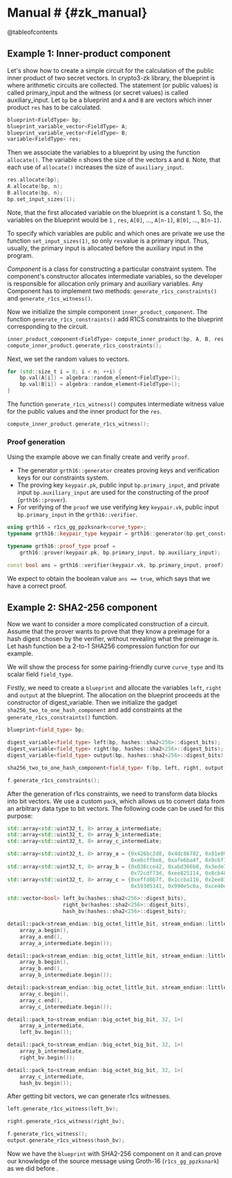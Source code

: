 # Manual # {#zk_manual}

@tableofcontents

## Example 1: Inner-product component

Let's show how to create a simple circuit for the calculation of the public inner product of two secret vectors.
In crypto3-zk library, the blueprint is where arithmetic circuits are collected. The statement (or public values) is called primary_input and the witness (or secret values) is called auxiliary_input. 
Let `bp` be a blueprint and `A` and `B` are vectors which inner product `res` has to be calculated. 

```c++
blueprint<FieldType> bp;
blueprint_variable_vector<FieldType> A;
blueprint_variable_vector<FieldType> B;
variable<FieldType> res;
```

Then we associate the variables to a blueprint by using the function `allocate()`. The variable `n` shows the size of the vectors `A` and `B`. Note, that each use of `allocate()` increases the size of `auxiliary_input`.

```c++
res.allocate(bp);
A.allocate(bp, n);
B.allocate(bp, n);
bp.set_input_sizes(1);
```

Note, that the first allocated variable on the blueprint is a constant 1. So, the variables on the blueprint would be `1` , `res`, `A[0]`, ..., `A[n-1]`, `B[0]`, ..., `B[n-1]`. 

To specify which variables are public and which ones are private we use the function `set_input_sizes(1)`, so only `res`value is a primary input. Thus, usually, the primary input is allocated before the auxiliary input in the program.



*Component* is a class for constructing a particular constraint system. The component's constructor allocates intermediate variables, so the developer is responsible for allocation only primary and auxiliary variables. Any Component has to implement two methods: `generate_r1cs_constraints()` and `generate_r1cs_witness()`.

Now we initialize the simple component `inner_product_component`. The function `generate_r1cs_constraints()` add R1CS constraints to the blueprint corresponding to the circuit. 


```c++
inner_product_component<FieldType> compute_inner_product(bp, A, B, res, "compute_inner_product");
compute_inner_product.generate_r1cs_constraints();
```

Next, we set the random values to vectors. 

```c++
for (std::size_t i = 0; i < n; ++i) {
    bp.val(A[i]) = algebra::random_element<FieldType>();
    bp.val(B[i]) = algebra::random_element<FieldType>();
}
```

The function `generate_r1cs_witness()` computes intermediate witness value for the public values and the inner product for the `res`. 

```c++
compute_inner_product.generate_r1cs_witness();
```

### Proof generation

Using the example above we can finally create and verify `proof`. 

* The generator `grth16::generator` creates proving keys and verification keys for our constraints system. 
* The proving key `keypair.pk`, public input `bp.primary_input`, and private input `bp.auxiliary_input` are used for the constructing of the proof (`grth16::prover`). 
* For verifying of the `proof`  we use  verifying key `keypair.vk`, public input `bp.primary_input` in the `grth16::verifier`.

```c++
using grth16 = r1cs_gg_ppzksnark<curve_type>;
typename grth16::keypair_type keypair = grth16::generator(bp.get_constraint_system());

typename grth16::proof_type proof =
    grth16::prover(keypair.pk, bp.primary_input, bp.auxiliary_input);

const bool ans = grth16::verifier(keypair.vk, bp.primary_input, proof);
```

We expect to obtain the boolean value `ans == true`, which says that we have a correct proof.

## Example 2: SHA2-256 component 

Now we want to consider a more complicated construction of a circuit. Assume that the prover wants to prove that they know a preimage for a hash digest chosen by the verifier, without revealing what the preimage is. Let hash function be a 2-to-1 SHA256 compression function for our example.

We will show the process for some pairing-friendly curve `curve_type` and its scalar field `field_type`.

Firstly, we need to create a `blueprint` and allocate the variables `left`, `right` and `output` at the blueprint. The allocation on the blueprint proceeds at the constructor of digest_variable. Then we initialize the  gadget ` sha256_two_to_one_hash_component ` and add constraints at the `generate_r1cs_constraints()` function.

```c++
blueprint<field_type> bp;

digest_variable<field_type> left(bp, hashes::sha2<256>::digest_bits);
digest_variable<field_type> right(bp, hashes::sha2<256>::digest_bits);
digest_variable<field_type> output(bp, hashes::sha2<256>::digest_bits);

sha256_two_to_one_hash_component<field_type> f(bp, left, right, output);

f.generate_r1cs_constraints();
```

After the generation of r1cs constraints, we need to transform data blocks into bit vectors. 
We use a custom `pack`, which allows us to convert data from an arbitrary data 
type to bit vectors. The following code can be used for this purpose:

```c++
std::array<std::uint32_t, 8> array_a_intermediate;
std::array<std::uint32_t, 8> array_b_intermediate;
std::array<std::uint32_t, 8> array_c_intermediate;

std::array<std::uint32_t, 8> array_a = {0x426bc2d8, 0x4dc86782, 0x81e8957a, 0x409ec148, 
                                        0xe6cffbe8, 0xafe6ba4f, 0x9c6f1978, 0xdd7af7e9};
std::array<std::uint32_t, 8> array_b = {0x038cce42, 0xabd366b8, 0x3ede7e00, 0x9130de53, 
                                        0x72cdf73d, 0xee825114, 0x8cb48d1b, 0x9af68ad0};
std::array<std::uint32_t, 8> array_c = {0xeffd0b7f, 0x1ccba116, 0x2ee816f7, 0x31c62b48, 
                                        0x59305141, 0x990e5c0a, 0xce40d33d, 0x0b1167d1};

std::vector<bool> left_bv(hashes::sha2<256>::digest_bits), 
                  right_bv(hashes::sha2<256>::digest_bits), 
                  hash_bv(hashes::sha2<256>::digest_bits);

detail::pack<stream_endian::big_octet_little_bit, stream_endian::little_octet_big_bit, 32, 32>(
    array_a.begin(),
    array_a.end(),
    array_a_intermediate.begin());

detail::pack<stream_endian::big_octet_little_bit, stream_endian::little_octet_big_bit, 32, 32>(
    array_b.begin(),
    array_b.end(),
    array_b_intermediate.begin());

detail::pack<stream_endian::big_octet_little_bit, stream_endian::little_octet_big_bit, 32, 32>(
    array_c.begin(),
    array_c.end(),
    array_c_intermediate.begin());

detail::pack_to<stream_endian::big_octet_big_bit, 32, 1>(
    array_a_intermediate,
    left_bv.begin());

detail::pack_to<stream_endian::big_octet_big_bit, 32, 1>(
    array_b_intermediate,
    right_bv.begin());

detail::pack_to<stream_endian::big_octet_big_bit, 32, 1>(
    array_c_intermediate,
    hash_bv.begin());
```

After getting bit vectors, we can generate r1cs witnesses.

```c++
left.generate_r1cs_witness(left_bv);

right.generate_r1cs_witness(right_bv);

f.generate_r1cs_witness();
output.generate_r1cs_witness(hash_bv);
```

Now we have the `blueprint` with SHA2-256 component on it and can prove our knowledge of the source message using Groth-16 (`r1cs_gg_ppzksnark`)  as we did before .
